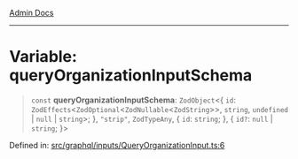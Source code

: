 [Admin Docs](/)

***

# Variable: queryOrganizationInputSchema

> `const` **queryOrganizationInputSchema**: `ZodObject`\<\{ `id`: `ZodEffects`\<`ZodOptional`\<`ZodNullable`\<`ZodString`\>\>, `string`, `undefined` \| `null` \| `string`\>; \}, `"strip"`, `ZodTypeAny`, \{ `id`: `string`; \}, \{ `id?`: `null` \| `string`; \}\>

Defined in: [src/graphql/inputs/QueryOrganizationInput.ts:6](https://github.com/Sourya07/talawa-api/blob/cfbd515d04ffba748b09232a33807f1845dd1878/src/graphql/inputs/QueryOrganizationInput.ts#L6)
